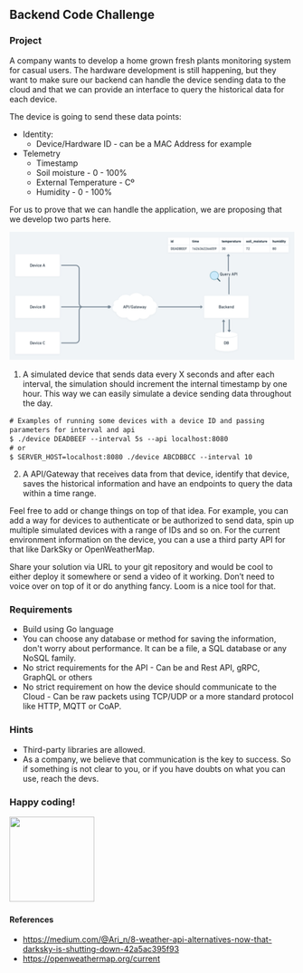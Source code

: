 ## Backend Code Challenge

### Project

A company wants to develop a home grown fresh plants monitoring system for casual users. The hardware development is still happening, but they want to make sure our backend can handle the device sending data to the cloud and that we can provide an interface to query the historical data for each device.

The device is going to send these data points:

- Identity:
  - Device/Hardware ID - can be a MAC Address for example
- Telemetry
  - Timestamp
  - Soil moisture - 0 - 100%
  - External Temperature - Cº
  - Humidity - 0 - 100%

For us to prove that we can handle the application, we are proposing that we develop two parts here.

![Architecture](./architecture.png)

1. A simulated device that sends data every X seconds and after each interval, the simulation should increment the internal timestamp by one hour. This way we can easily simulate a device sending data throughout the day.

```
# Examples of running some devices with a device ID and passing parameters for interval and api
$ ./device DEADBEEF --interval 5s --api localhost:8080
# or
$ SERVER_HOST=localhost:8080 ./device ABCDBBCC --interval 10
```

2. A API/Gateway that receives data from that device, identify that device, saves the historical information and have an endpoints to query the data within a time range.

Feel free to add or change things on top of that idea. For example, you can add a way for devices to authenticate or be authorized to send data, spin up multiple simulated devices with a range of IDs and so on. For the current environment information on the device, you can a use a third party API for that like DarkSky or OpenWeatherMap.

Share your solution via URL to your git repository and would be cool to either deploy it somewhere or send a video of it working. Don’t need to voice over on top of it or do anything fancy. Loom is a nice tool for that.

### Requirements

- Build using Go language
- You can choose any database or method for saving the information, don't worry about performance. It can be a file, a SQL database or any NoSQL family.
- No strict requirements for the API - Can be and Rest API, gRPC, GraphQL or others
- No strict requirement on how the device should communicate to the Cloud - Can be raw packets using TCP/UDP or a more standard protocol like HTTP, MQTT or CoAP.

### Hints

- Third-party libraries are allowed.
- As a company, we believe that communication is the key to success. So if something is not clear to you, or if you have doubts on what you can use, reach the devs.

### Happy coding!

<img src="https://user-images.githubusercontent.com/5693916/30273942-84252588-96fb-11e7-9420-5516b92cb1f7.gif" data-canonical-src="https://user-images.githubusercontent.com/5693916/30273942-84252588-96fb-11e7-9420-5516b92cb1f7.gif" width="150" height="150" />

#### References

- https://medium.com/@Ari_n/8-weather-api-alternatives-now-that-darksky-is-shutting-down-42a5ac395f93
- https://openweathermap.org/current
